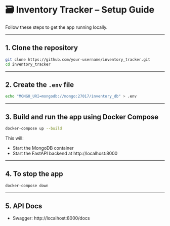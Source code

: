 # 🗃️ Inventory Tracker – Setup Guide

Follow these steps to get the app running locally.

---

## 1. Clone the repository

```bash
git clone https://github.com/your-username/inventory_tracker.git
cd inventory_tracker
```

---

## 2. Create the `.env` file

```bash
echo "MONGO_URI=mongodb://mongo:27017/inventory_db" > .env
```

---

## 3. Build and run the app using Docker Compose

```bash
docker-compose up --build
```

This will:
- Start the MongoDB container
- Start the FastAPI backend at http://localhost:8000

---

## 4. To stop the app

```bash
docker-compose down
```

---

## 5. API Docs

- Swagger: http://localhost:8000/docs  


